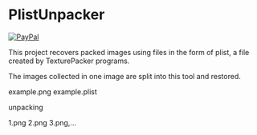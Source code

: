 # PlistUnpacker
[![PayPal](https://img.shields.io/badge/Donate-PayPal-green.svg)](https://www.paypal.me/godwish83/5)

This project recovers packed images using files in the form of plist, a file created by TexturePacker programs.

The images collected in one image are split into this tool and restored.

example.png example.plist

unpacking

1.png 2.png 3.png,...
